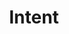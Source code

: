 ---
locale: en
lawForPalestine: Law for Palestine
title: Intent
descriptionShort: Israeli incitement to Genocide
description: The statements of genocidal intent in this database highlight the intentionality fueling specific acts that constitute genocide, committed by the Israeli Armed Forces against Palestinians.
aboutDatabase: About this research
back: Back to statements
learnMore: Learn more
themes: Themes
allThemes: All Themes
civilianHarm: Civilian Harm
genocidalIntent: Genocidal Intent
forcedDisplacement: Forced Displacement
collectivePunishment: Collective Punishment
dehumanisation: Dehumanisation
destruction: Destruction
starvation: Starvation
torture: Torture
sectors: Sectors
allSectors: All Sectors
armedForces: Armed Forces
decisionMakers: Decision Makers
legislators: Legislators
publicFigures: Public Figures
formerGovernment: Former Government
media: Media
other: Other
persons: Persons
findPersons: Find statements from an individual.
searchByName: Search by name
statements: Statements
noStatementsFound: No statements were found matching these parameters.
note: "Note: "
noDate: No Date
sources: Sources
permalink: Permalink
orderBy: Order By
oldest: Oldest
newest: Newest
showAll: Show all
filter: Filter
close: Close
search: Search
searchStatements: Search statements
searchAndFilter: Search and Filter
loading: Loading
credit: Data collected and maintained by <a href="{l4pUrl}">Law for Palestine</a>. Research portal created in partnership with <a href="{vpUrl}">Visualizing Palestine</a>.
downloadOrView: Download the <a href="{dataUrl}">full dataset</a> or view the <a href="{spreadsheetUrl}">spreadsheet</a>.
selected: Selected
autocompleteUnselect: Press Enter or Space to remove selection
autocompleteInstructions: When autocomplete results are available use up and down arrows to review and enter to select.
autocompletePrompt: Type 3 or more characters to view results
pageNotFound: 404 Page Not Found
pageNotFoundText: Sorry, we couldn't find the page that you were looking for.
---